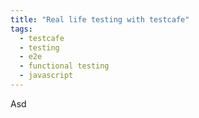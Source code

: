 ```yaml
---
title: "Real life testing with testcafe"
tags:
  - testcafe
  - testing
  - e2e
  - functional testing
  - javascript
---
```


Asd